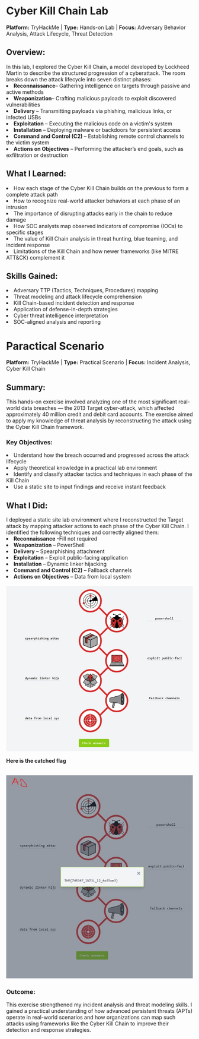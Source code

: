 # Cyber Kill Chain Lab
<b>Platform:</b> TryHackMe | <b>Type:</b> Hands-on Lab | <b>Focus:</b> Adversary Behavior Analysis, Attack Lifecycle, Threat Detection
<h2>Overview:</h2>
In this lab, I explored the Cyber Kill Chain, a model developed by Lockheed Martin to describe the structured progression of a cyberattack. The room breaks down the attack lifecycle into seven distinct phases:
<li><b>Reconnaissance</b>– Gathering intelligence on targets through passive and active methods</li>
<li><b>Weaponization</b>– Crafting malicious payloads to exploit discovered vulnerabilities</li>
<li><b>Delivery</b> – Transmitting payloads via phishing, malicious links, or infected USBs</li>
<li><b>Exploitation</b> – Executing the malicious code on a victim's system</li>
<li><b>Installation</b> – Deploying malware or backdoors for persistent access</li>
<li><b>Command and Control (C2)</b> – Establishing remote control channels to the victim system</li>
<li><b>Actions on Objectives</b> – Performing the attacker’s end goals, such as exfiltration or destruction</li>

<h2>What I Learned:</h2>
<li>How each stage of the Cyber Kill Chain builds on the previous to form a complete attack path</li>
<li>How to recognize real-world attacker behaviors at each phase of an intrusion</li>
<li>The importance of disrupting attacks early in the chain to reduce damage</li>
<li>How SOC analysts map observed indicators of compromise (IOCs) to specific stages</li>
<li>The value of Kill Chain analysis in threat hunting, blue teaming, and incident response</li>
<li>Limitations of the Kill Chain and how newer frameworks (like MITRE ATT&CK) complement it</li>

<h2>Skills Gained:</h2>
<li>Adversary TTP (Tactics, Techniques, Procedures) mapping</li>
<li>Threat modeling and attack lifecycle comprehension</li>
<li>Kill Chain-based incident detection and response</li>
<li>Application of defense-in-depth strategies</li>
<li>Cyber threat intelligence interpretation</li>
<li>SOC-aligned analysis and reporting</li>

# Paractical Scenario
<b>Platform:</b> TryHackMe | <b>Type:</b> Practical Scenario | <b>Focus:</b> Incident Analysis, Cyber Kill Chain
<h2>Summary:</h2>
This hands-on exercise involved analyzing one of the most significant real-world data breaches — the 2013 Target cyber-attack, which affected approximately 40 million credit and debit card accounts. The exercise aimed to apply my knowledge of threat analysis by reconstructing the attack using the Cyber Kill Chain framework.

<h3>Key Objectives:</h3>
<li>Understand how the breach occurred and progressed across the attack lifecycle</li>
<li>Apply theoretical knowledge in a practical lab environment</li>
<li>Identify and classify attacker tactics and techniques in each phase of the Kill Chain</li>
<li>Use a static site to input findings and receive instant feedback</li>

<h2>What I Did:</h2>
I deployed a static site lab environment where I reconstructed the Target attack by mapping attacker actions to each phase of the Cyber Kill Chain. I identified the following techniques and correctly aligned them:<br>
<li><b>Reconnaissance</b> -Fill not required</li>
<li><b>Weaponization</b> – PowerShell</li>
<li><b>Delivery</b> – Spearphishing attachment</li>
<li><b>Exploitation</b> – Exploit public-facing application</li>
<li><b>Installation</b> – Dynamic linker hijacking</li>
<li><b>Command and Control (C2)</b> – Fallback channels</li>
<li><b>Actions on Objectives</b> – Data from local system</li>
<br>

<img src="https://github.com/AdamuHassanAli/Cyber-Kill-Chain/blob/main/Images/Cyber%20Kill%20Chain%20Answer.jpeg?raw=true"/>
<br>


<b>Here is the catched flag</b>

<br>
<img src="https://github.com/AdamuHassanAli/Cyber-Kill-Chain/blob/81b561f7725d90a9fa8e6c93b117956c635c818d/Images/Cyber%20Kill%20Chain%20CTF.jpeg "/>

<h3>Outcome:</h3>
This exercise strengthened my incident analysis and threat modeling skills. I gained a practical understanding of how advanced persistent threats (APTs) operate in real-world scenarios and how organizations can map such attacks using frameworks like the Cyber Kill Chain to improve their detection and response strategies.
